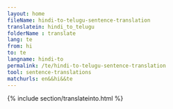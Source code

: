 ```yaml
---
layout: home
fileName: hindi-to-telugu-sentence-translation
translatein: hindi_to_telugu
folderName : translate
lang: te
from: hi
to: te
langname: hindi-to
permalink: /te/hindi-to-telugu-sentence-translation
tool: sentence-translations
matchurls: en&&hi&&te
---
```

{% include section/translateinto.html %}
